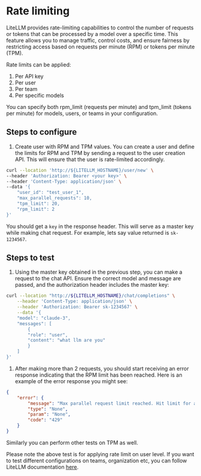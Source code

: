 # Rate limiting

LiteLLM provides rate-limiting capabilities to control the number of requests or tokens that can be processed by a model over a specific time. This feature allows you to manage traffic, control costs, and ensure fairness by restricting access based on requests per minute (RPM) or tokens per minute (TPM).

Rate limits can be applied:

1. Per API key
2. Per user
3. Per team
4. Per specific models

You can specify both rpm_limit (requests per minute) and tpm_limit (tokens per minute) for models, users, or teams in your configuration.

## Steps to configure

1. Create user with RPM and TPM values. You can create a user and define the limits for RPM and TPM by sending a request to the user creation API. This will ensure that the user is rate-limited accordingly.
  ```bash
  curl --location 'http://${LITELLM_HOSTNAME}/user/new' \
  --header 'Authorization: Bearer <your key>' \
  --header 'Content-Type: application/json' \
  --data '{
      "user_id": "test_user_1", 
      "max_parallel_requests": 10, 
      "tpm_limit": 20, 
      "rpm_limit": 2
  }'
  ```
  You should get a `key` in the response header. This will serve as a master key while making chat request. For example, lets say value returned is `sk-1234567`.

## Steps to test

1. Using the master key obtained in the previous step, you can make a request to the chat API. Ensure the correct model and message are passed, and the authorization header includes the master key:
  ```bash
  curl --location "http://${LITELLM_HOSTNAME}/chat/completions" \
      --header 'Content-Type: application/json' \
      --header 'Authorization: Bearer sk-1234567' \
      --data '{
      "model": "claude-3",
      "messages": [
          {
          "role": "user",
          "content": "what llm are you"
          }
      ]
  }'
  ```
1. After making more than 2 requests, you should start receiving an error response indicating that the RPM limit has been reached. Here is an example of the error response you might see:
  ```json
  {
      "error": {
          "message": "Max parallel request limit reached. Hit limit for api_key: xxx. tpm_limit: 20, current_tpm 46, rpm_limit: 2, current rpm 1",
          "type": "None",
          "param": "None",
          "code": "429"
      }
  }
  ```
  Similarly you can perform other tests on TPM as well.
  
  Please note the above test is for applying rate limit on user level. If you want to test different configurations on teams, organization etc, you can follow LiteLLM documentation [here](https://docs.litellm.ai/docs/proxy/users).


